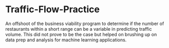 # Traffic-Flow-Practice
An offshoot of the business viability program to determine if the number of restaurants within 
a short range can be a variable in predicting traffic volume. This did not prove to be the case
but helped on brushing up on data prep and analysis for machine learning applications.
